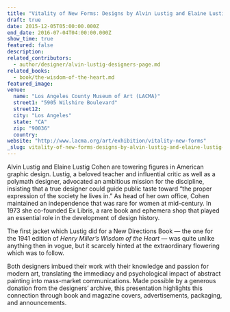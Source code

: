 ```yaml
---
title: "Vitality of New Forms: Designs by Alvin Lustig and Elaine Lustig Cohen"
draft: true
date: 2015-12-05T05:00:00.000Z
end_date: 2016-07-04T04:00:00.000Z
show_time: true
featured: false
description:
related_contributors:
  - author/designer/alvin-lustig-designers-page.md
related_books:
  - book/the-wisdom-of-the-heart.md
featured_image: 
venue:
  name: "Los Angeles County Museum of Art (LACMA)"
  street1: "5905 Wilshire Boulevard"
  street12:
  city: "Los Angeles"
  state: "CA"
  zip: "90036"
  country:
website: "http://www.lacma.org/art/exhibition/vitality-new-forms"
_slug: vitality-of-new-forms-designs-by-alvin-lustig-and-elaine-lustig-cohen
---
```


Alvin Lustig and Elaine Lustig Cohen are towering figures in American graphic design. Lustig, a beloved teacher and influential critic as well as a polymath designer, advocated an ambitious mission for the discipline, insisting that a true designer could guide public taste toward “the proper expression of the society he lives in.” As head of her own office, Cohen maintained an independence that was rare for women at mid-century. In 1973 she co-founded Ex Libris, a rare book and ephemera shop that played an essential role in the development of design history.

The first jacket which Lustig did for a New Directions Book — the one for the 1941 edition of _Henry Miller’s Wisdom of the Heart —_ was quite unlike anything then in vogue, but it scarcely hinted at the extraordinary flowering which was to follow.

Both designers imbued their work with their knowledge and passion for modern art, translating the immediacy and psychological impact of abstract painting into mass-market communications. Made possible by a generous donation from the designers’ archive, this presentation highlights this connection through book and magazine covers, advertisements, packaging, and announcements.

